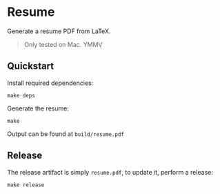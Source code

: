# Resume

Generate a resume PDF from LaTeX.

> Only tested on Mac. YMMV

## Quickstart

Install required dependencies:
```
make deps
```

Generate the resume:
```
make
```

Output can be found at `build/resume.pdf`

## Release

The release artifact is simply `resume.pdf`, to update it, perform a release:

```
make release
```
